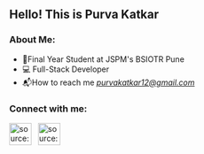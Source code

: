 ## Hello! This is Purva Katkar

### About Me:

- 📒Final Year Student at JSPM's BSIOTR Pune
- 💻 Full-Stack Developer
- 📬How to reach me *purvakatkar12@gmail.com* 

### Connect with me:

<a href="https://twitter.com/purvakatkar" target="_blank" rel="noopener noreferrer"><img src="https://i.imgur.com/G7yTDHP.png" width=40px height=40px title="source: imgur.com" /></a> &nbsp; 
<a href="https://www.linkedin.com/in/purva-katkar-1a780a217" target="_blank" rel="noopener noreferrer"><img src="https://i.imgur.com/kF9HMpz.png" width=40px height=40px title="source: imgur.com" /></a> &nbsp;
